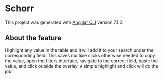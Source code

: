 # Schorr

This project was generated with [Angular CLI](https://github.com/angular/angular-cli) version 7.1.2.

## About the feature

Highlight any value in the table and it will add it to your search under the corresponding field. This saves multiple clicks otherwise needed to copy the value, open the filters interface, navigate to the correct field, paste the value, and click outside the overlay. A simple highlight and click will do the job!
